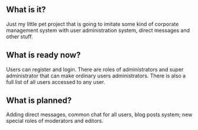## What is it?

Just my little pet project that is going to imitate some kind of corporate management system with user administration system, direct messages and other stuff.

## What is ready now?

Users can register and login. There are roles of administrators and super administrator that can make ordinary users administrators. There is also a full list of all users accessed to any user.

## What is planned?

Adding direct messages, common chat for all users, blog posts system; new special roles of moderators and editors.